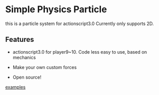 Simple Physics Particle
=============
this is a particle system for actionscript3.0
Currently only supports 2D.

Features
-------
* actionscript3.0 for player9~10.
Code less easy to use, based on mechanics

* Make your own custom forces

* Open source!

[examples](http://www.flashquake.cn/?p=157)
